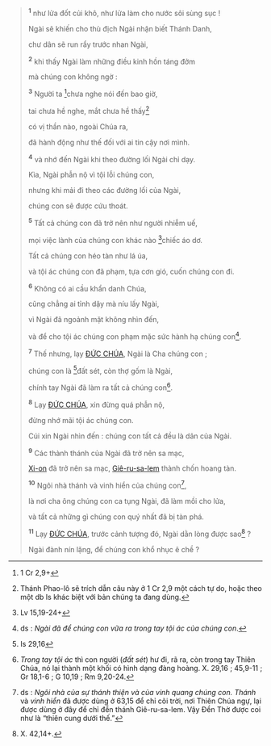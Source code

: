 > <sup><b>1</b></sup> như lửa đốt củi khô, như lửa làm cho nước sôi sùng sục !
>
> Ngài sẽ khiến cho thù địch Ngài nhận biết Thánh Danh,
>
> chư dân sẽ run rẩy trước nhan Ngài,
>
> <sup><b>2</b></sup> khi thấy Ngài làm những điều kinh hồn táng đởm
>
> mà chúng con không ngờ :
>
> <sup><b>3</b></sup> Người ta [^1@-1c429126-c81c-48d8-bad6-3599d9bc3081]chưa nghe nói đến bao giờ,
>
> tai chưa hề nghe, mắt chưa hề thấy[^2-1c429126-c81c-48d8-bad6-3599d9bc3081]
>
> có vị thần nào, ngoài Chúa ra,
>
> đã hành động như thế đối với ai tin cậy nơi mình.
>
> <sup><b>4</b></sup> và nhớ đến Ngài khi theo đường lối Ngài chỉ dạy.
>
> Kìa, Ngài phẫn nộ vì tội lỗi chúng con,
>
> nhưng khi mải đi theo các đường lối của Ngài,
>
> chúng con sẽ được cứu thoát.
>
> <sup><b>5</b></sup> Tất cả chúng con đã trở nên như người nhiễm uế,
>
> mọi việc lành của chúng con khác nào [^2@-1c429126-c81c-48d8-bad6-3599d9bc3081]chiếc áo dơ.
>
> Tất cả chúng con héo tàn như lá úa,
>
> và tội ác chúng con đã phạm, tựa cơn gió, cuốn chúng con đi.
>
> <sup><b>6</b></sup> Không có ai cầu khẩn danh Chúa,
>
> cũng chẳng ai tỉnh dậy mà níu lấy Ngài,
>
> vì Ngài đã ngoảnh mặt không nhìn đến,
>
> và để cho tội ác chúng con phạm mặc sức hành hạ chúng con[^4-1c429126-c81c-48d8-bad6-3599d9bc3081].
>
> <sup><b>7</b></sup> Thế nhưng, lạy [ĐỨC CHÚA](), Ngài là Cha chúng con ;
>
> chúng con là [^3@-1c429126-c81c-48d8-bad6-3599d9bc3081]đất sét, còn thợ gốm là Ngài,
>
> chính tay Ngài đã làm ra tất cả chúng con[^5-1c429126-c81c-48d8-bad6-3599d9bc3081].
>
> <sup><b>8</b></sup> Lạy [ĐỨC CHÚA](), xin đừng quá phẫn nộ,
>
> đừng nhớ mãi tội ác chúng con.
>
> Cúi xin Ngài nhìn đến : chúng con tất cả đều là dân của Ngài.
>
> <sup><b>9</b></sup> Các thành thánh của Ngài đã trở nên sa mạc,
>
> [Xi-on]() đã trở nên sa mạc, [Giê-ru-sa-lem]() thành chốn hoang tàn.
>
> <sup><b>10</b></sup> Ngôi nhà thánh và vinh hiển của chúng con[^6-1c429126-c81c-48d8-bad6-3599d9bc3081],
>
> là nơi cha ông chúng con ca tụng Ngài, đã làm mồi cho lửa,
>
> và tất cả những gì chúng con quý nhất đã bị tàn phá.
>
> <sup><b>11</b></sup> Lạy [ĐỨC CHÚA](), trước cảnh tượng đó, Ngài dằn lòng được sao[^7-1c429126-c81c-48d8-bad6-3599d9bc3081] ?
>
> Ngài đành nín lặng, để chúng con khổ nhục ê chề ?

[^2-1c429126-c81c-48d8-bad6-3599d9bc3081]: Thánh Phao-lô sẽ trích dẫn câu này ở 1 Cr 2,9 một cách tự do, hoặc theo một db Is khác biệt với bản chúng ta đang dùng.

[^4-1c429126-c81c-48d8-bad6-3599d9bc3081]: ds : _Ngài đã để chúng con vữa ra trong tay tội ác của chúng con_.

[^5-1c429126-c81c-48d8-bad6-3599d9bc3081]: _Trong tay tội ác_ thì con người (_đất sét_) hư đi, rã ra, còn trong tay Thiên Chúa, nó lại thành một khối có hình dạng đàng hoàng. X. 29,16 ; 45,9-11 ; Gr 18,1-6 ; G 10,19 ; Rm 9,20-24.

[^6-1c429126-c81c-48d8-bad6-3599d9bc3081]: ds : _Ngôi nhà của sự thánh thiện và của vinh quang chúng con._ _Thánh_ và _vinh hiển_ đã được dùng ở 63,15 để chỉ cõi trời, nơi Thiên Chúa ngự, lại được dùng ở đây để chỉ đền thánh Giê-ru-sa-lem. Vậy Đền Thờ được coi như là “thiên cung dưới thế.”

[^7-1c429126-c81c-48d8-bad6-3599d9bc3081]: X. 42,14+.

[^1@-1c429126-c81c-48d8-bad6-3599d9bc3081]: 1 Cr 2,9+

[^2@-1c429126-c81c-48d8-bad6-3599d9bc3081]: Lv 15,19-24+

[^3@-1c429126-c81c-48d8-bad6-3599d9bc3081]: Is 29,16
